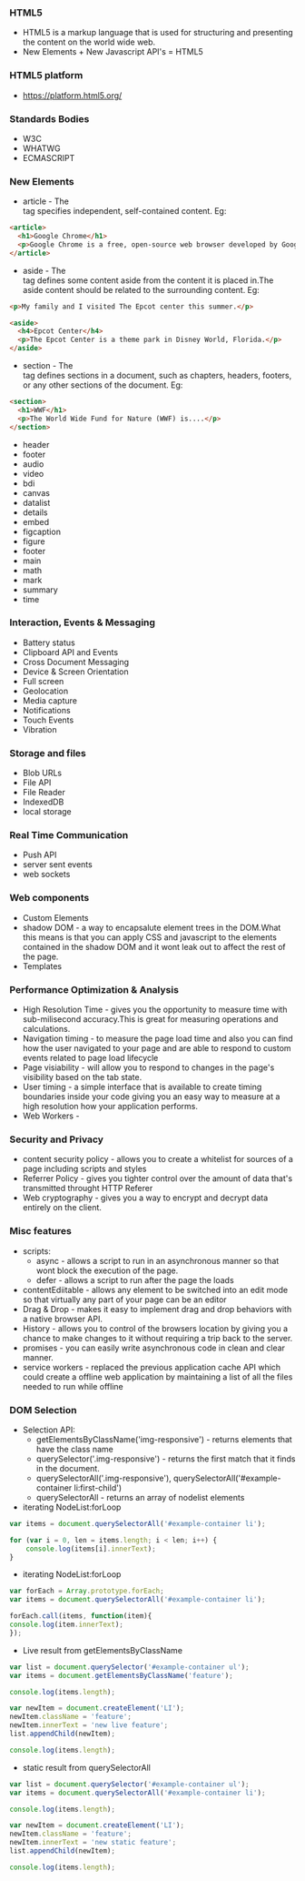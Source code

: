 ### HTML5
* HTML5 is a markup language that is used for structuring and presenting the content on the world wide web.
* New Elements + New Javascript API's = HTML5

### HTML5 platform
* https://platform.html5.org/

### Standards Bodies
* W3C
* WHATWG
* ECMASCRIPT

### New Elements
* article - The <article> tag specifies independent, self-contained content.
Eg:
```html
<article>
  <h1>Google Chrome</h1>
  <p>Google Chrome is a free, open-source web browser developed by Google, released in 2008.</p>
</article>
```
* aside - The <aside> tag defines some content aside from the content it is placed in.The aside content should be related to the surrounding content.
Eg:
```html
<p>My family and I visited The Epcot center this summer.</p>

<aside>
  <h4>Epcot Center</h4>
  <p>The Epcot Center is a theme park in Disney World, Florida.</p>
</aside>
```
* section - The <section> tag defines sections in a document, such as chapters, headers, footers, or any other sections of the document.
Eg:
```html
<section>
  <h1>WWF</h1>
  <p>The World Wide Fund for Nature (WWF) is....</p>
</section>
```
* header
* footer
* audio 
* video
* bdi
* canvas
* datalist
* details
* embed
* figcaption
* figure
* footer
* main
* math
* mark
* summary
* time

### Interaction, Events & Messaging
* Battery status
* Clipboard API and Events
* Cross Document Messaging
* Device & Screen Orientation
* Full screen
* Geolocation
* Media capture
* Notifications
* Touch Events
* Vibration

### Storage and files
* Blob URLs
* File API
* File Reader
* IndexedDB
* local storage

### Real Time Communication
* Push API
* server sent events
* web sockets

### Web components
* Custom Elements
* shadow DOM - a way to encapsalute element trees in the DOM.What this means is that you can apply CSS and javascript to the elements contained in the shadow DOM and it wont leak out to affect the rest of the page.
* Templates

### Performance Optimization & Analysis
* High Resolution Time - gives you the opportunity to measure time with sub-milisecond accuracy.This is great for measuring operations and calculations.
* Navigation timing - to measure the page load time and also you can find how the user navigated to your page and are able to respond to custom events related to page load lifecycle
* Page visiability - will allow you to respond to changes in the page's visibility based on the tab state.
* User timing -  a simple interface that is available to create timing boundaries inside your code giving you an easy way to measure at a high  resolution how your application performs.
* Web Workers - 

### Security and Privacy
* content security policy - allows you to create a whitelist for sources of a page including scripts and styles 
* Referrer Policy - gives you tighter control over the amount of data that's transmitted  throught HTTP Referer
* Web cryptography - gives you a way to encrypt and decrypt data entirely on the client.

### Misc features
* scripts:
    * async - allows a script to run in an asynchronous manner so that wont block the execution of the page.
    * defer - allows a script to run after the page the loads
* contentEdiitable - allows any element to be switched into an edit mode so that virtually any part of your page can be an editor
* Drag & Drop - makes it easy to implement drag and drop behaviors with a native browser API.
* History - allows you to control of the browsers location by giving  you a chance to make  changes to it without requiring a trip back to the server.
* promises - you can easily write asynchronous code in clean and clear manner.
* service workers - replaced the previous application cache API which could create a offline web application by maintaining a list of all the files needed to run while offline 

### DOM Selection
* Selection API:
  * getElementsByClassName('img-responsive') - returns elements that have the class name
  * querySelector('.img-responsive') - returns the first match that it finds in the document.
  * querySelectorAll('.img-responsive'), querySelectorAll('#example-container li:first-child') 
  * querySelectorAll - returns an array of nodelist elements
* iterating NodeList:forLoop
```javascript
var items = document.querySelectorAll('#example-container li');

for (var i = 0, len = items.length; i < len; i++) {
	console.log(items[i].innerText);
}
```
* iterating NodeList:forLoop
```javascript
var forEach = Array.prototype.forEach;
var items = document.querySelectorAll('#example-container li');

forEach.call(items, function(item){
console.log(item.innerText);
});
```
* Live result from getElementsByClassName
```javascript
var list = document.querySelector('#example-container ul');
var items = document.getElementsByClassName('feature');

console.log(items.length);

var newItem = document.createElement('LI');
newItem.className = 'feature';
newItem.innerText = 'new live feature';
list.appendChild(newItem);

console.log(items.length);
```

* static result from querySelectorAll
```javascript
var list = document.querySelector('#example-container ul');
var items = document.querySelectorAll('#example-container li');

console.log(items.length);

var newItem = document.createElement('LI');
newItem.className = 'feature';
newItem.innerText = 'new static feature';
list.appendChild(newItem);

console.log(items.length);
```
